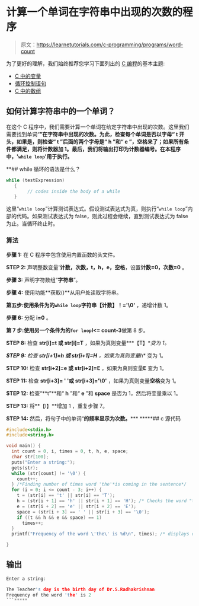 # 计算一个单词在字符串中出现的次数的程序

> 原文：<https://learnetutorials.com/c-programming/programs/word-count>

为了更好的理解，我们始终推荐您学习下面列出的 [C 编程](../ "C programming")的基本主题:

*   [C 中的变量](../../c-programming/variables)
*   [循环控制语句](../../c-programming/loop-control-statements)
*   [C 中的数组](../../c-programming/array)

## 如何计算字符串中的一个单词？

在这个 C 程序中，我们需要计算一个单词在给定字符串中出现的次数。这里我们需要找到单词“**”在字符串中出现的次数。为此，检查每个单词是否以字母“ **t** 开头，如果是，则检查“ **t** ”后面的两个字母是“ **h** ”和“ **e** ”，空格来了；如果所有条件都满足，则将计数器加 1。最后，我们将输出打印为计数器编号。在本程序中，'`while loop`'用于执行。**

 **## while 循环的语法是什么？

```c
while (testExpression)
   {
        // codes inside the body of a while
   } 

```

这里“`while loop`”计算测试表达式。假设测试表达式为真，则执行“`while loop`”内部的代码。如果测试表达式为 false，则此过程会继续，直到测试表达式为 false 为止。当循环终止时。

### 算法

**步骤 1:** 在 C 程序中包含使用内置函数的头文件。

**STEP 2:** 声明整数变量'**计数，次数，t，h，e，空格**，设置**计数=0，次数=0** 。

**步骤 3:** 声明字符数组“**字符串**”。

**步骤 4:** 使用功能**获取()**从用户处读取字符串。

**第五步:**使用条件为**的`while loop`字符串【计数】！='\0'** ，递增计数 1。

**步骤 6:** 分配 **i=0** 。

**第 7 步:**使用另一个条件为**的`for loop`I<= count-3**做第 8 步。

**STEP 8:** 检查 **str[i]=t 或 str[i]=T** ，如果为真则变量***【T】**变为 1。*

 ***STEP 9:** 检查 **str[i+1]=h 或 str[i+1]=H** ，如果为真则变量**h** 变为 1。

**STEP 10:** 检查 **str[i+2]=e 或 str[i+2]=E** ，如果为真则变量**E** 变为 1。

**STEP 11:** 检查 **str[i+3]= ' '或 str[i+3]='\0'** ，如果为真则变量**空格**变为 1。

**STEP 12:** 检查“**t”**和“ **h** ”和“ **e** ”和 **space** 是否为 1，然后将变量乘以 1。

**STEP 13:** 将**【I】**增加 1 ，重复步骤 7。

**STEP 14:** 然后，将句子中的单词“**的频率显示为次数。*****  *****## c 源代码

```c
#include<stdio.h>
#include<string.h>

void main() {
  int count = 0, i, times = 0, t, h, e, space;
  char str[100];
  puts("Enter a string:");
  gets(str);
  while (str[count] != '\0') {
    count++;
  } /*Finding number of times word 'the'*is coming in the sentence*/
  for (i = 0; i <= count - 3; i++) {
    t = (str[i] == 't' || str[i] == 'T');
    h = (str[i + 1] == 'h' || str[i + 1] == 'H'); /* Checks the word "the" is present in the sentence that user enters */
    e = (str[i + 2] == 'e' || str[i + 2] == 'E');
    space = (str[i + 3] == ' ' || str[i + 3] == '\0');
    if ((t && h && e && space) == 1)
      times++;
  }
  printf("Frequency of the word \'the\' is %d\n", times); /* displays output of the program */

} 

```

## 输出

```c
Enter a string:

The Teacher's day is the birth day of Dr.S.Radhakrishnan
Frequency of the word 'the' is 2
```*****